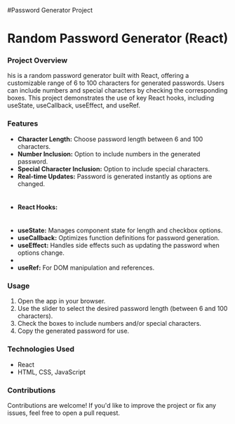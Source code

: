 #Password Generator Project

<h1>Random Password Generator (React)</h1>

<h3>Project Overview</h3>
<p>his is a random password generator built with React, offering a customizable range of 6 to 100 characters for generated passwords. Users can include numbers and special characters by checking the corresponding boxes. This project demonstrates the use of key React hooks, including useState, useCallback, useEffect, and useRef.</p>

<h3>Features</h3>
<ul>
<li><b>Character Length:</b> Choose password length between 6 and 100 characters.</li>
<li><b>Number Inclusion:</b> Option to include numbers in the generated password.</li>
<li><b>Special Character Inclusion:</b> Option to include special characters.</li>
<li><b>Real-time Updates:</b> Password is generated instantly as options are changed.</li>
<br>
<h4><li>React Hooks:</li></h4>
<br>
<li><b>useState:</b> Manages component state for length and checkbox options.</li>
<li><b>useCallback:</b> Optimizes function definitions for password generation.</li>
<li><b>useEffect:</b> Handles side effects such as updating the password when options change.<li>
<li><b>useRef:</b> For DOM manipulation and references.</li>
</ul>

<h3>Usage</h3>
<ol>
<li>Open the app in your browser.</li>
<li>Use the slider to select the desired password length (between 6 and 100 characters).</li>
<li>Check the boxes to include numbers and/or special characters.</li>
<li>Copy the generated password for use.</li>
</ol>

<h3>Technologies Used</h3>
<ul>
<li>React</li>
<li>HTML, CSS, JavaScript</li>
</ul>

<h3>Contributions</h3>
<p>Contributions are welcome! If you'd like to improve the project or fix any issues, feel free to open a pull request.</p>